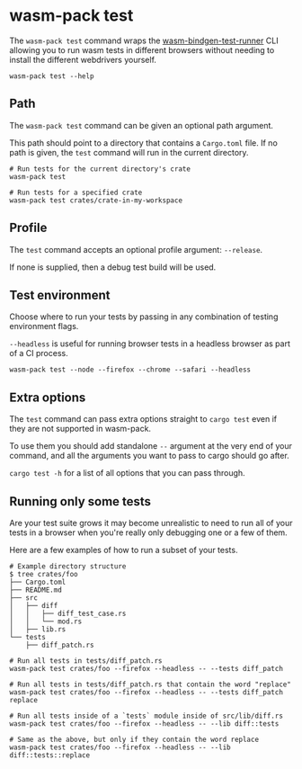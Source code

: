 # wasm-pack test

The `wasm-pack test` command wraps the [wasm-bindgen-test-runner](https://rustwasm.github.io/wasm-bindgen/wasm-bindgen-test/index.html)
CLI allowing you to run wasm tests in different browsers without needing to install the different
webdrivers yourself.

```
wasm-pack test --help
```

## Path

The `wasm-pack test` command can be given an optional path argument.

This path should point to a directory that contains a `Cargo.toml` file. If no
path is given, the `test` command will run in the current directory.

```
# Run tests for the current directory's crate
wasm-pack test

# Run tests for a specified crate
wasm-pack test crates/crate-in-my-workspace
```

## Profile

The `test` command accepts an optional profile argument: `--release`.

If none is supplied, then a debug test build will be used.

## Test environment

Choose where to run your tests by passing in any combination of testing environment flags.

`--headless` is useful for running browser tests in a headless browser as part of a CI process.

```
wasm-pack test --node --firefox --chrome --safari --headless
```

## Extra options

The `test` command can pass extra options straight to `cargo test` even if they are not
supported in wasm-pack.

To use them you should add standalone `--` argument at the very
end of your command, and all the arguments you want to pass to cargo should go after.

`cargo test -h` for a list of all options that you can pass through.

## Running only some tests

Are your test suite grows it may become unrealistic to need to run all of your tests in a browser when you're
really only debugging one or a few of them.

Here are a few examples of how to run a subset of your tests.

```
# Example directory structure
$ tree crates/foo
├── Cargo.toml
├── README.md
├── src
│   ├── diff
│   │   ├── diff_test_case.rs
│   │   └── mod.rs
│   ├── lib.rs
└── tests
    ├── diff_patch.rs
```

```
# Run all tests in tests/diff_patch.rs
wasm-pack test crates/foo --firefox --headless -- --tests diff_patch

# Run all tests in tests/diff_patch.rs that contain the word "replace"
wasm-pack test crates/foo --firefox --headless -- --tests diff_patch replace

# Run all tests inside of a `tests` module inside of src/lib/diff.rs
wasm-pack test crates/foo --firefox --headless -- --lib diff::tests

# Same as the above, but only if they contain the word replace
wasm-pack test crates/foo --firefox --headless -- --lib diff::tests::replace
```
